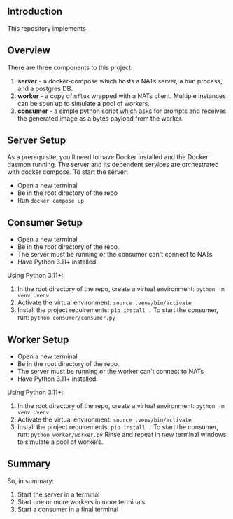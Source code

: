 ## Introduction

This repository implements 

## Overview

There are three components to this project:
1. **server** - a docker-compose which hosts a NATs server, a bun process, and a postgres DB.
2. **worker** - a copy of `mflux` wrapped with a NATs client. Multiple instances can be spun up to simulate a pool of workers.
3. **consumer** - a simple python script which asks for prompts and receives the generated image as a bytes payload from the worker.

## Server Setup

As a prerequisite, you'll need to have Docker installed and the Docker daemon running.
The server and its dependent services are orchestrated with docker compose.
To start the server:
* Open a new terminal
* Be in the root directory of the repo
* Run `docker compose up`

## Consumer Setup
* Open a new terminal
* Be in the root directory of the repo. 
* The server must be running or the consumer can't connect to NATs
* Have Python 3.11+ installed. 

Using Python 3.11+:
1. In the root directory of the repo, create a virtual environment: `python -m venv .venv`
2. Activate the virtual environment: `source .venv/bin/activate`
3. Install the project requirements: `pip install .`
To start the consumer, run: `python consumer/consumer.py`

## Worker Setup
* Open a new terminal
* Be in the root directory of the repo. 
* The server must be running or the worker can't connect to NATs
* Have Python 3.11+ installed.  

Using Python 3.11+:
1. In the root directory of the repo, create a virtual environment: `python -m venv .venv`
2. Activate the virtual environment: `source .venv/bin/activate`
3. Install the project requirements: `pip install .`
To start the consumer, run: `python worker/worker.py`
Rinse and repeat in new terminal windows to simulate a pool of workers.

## Summary

So, in summary:
1. Start the server in a terminal
2. Start one or more workers in more terminals
3. Start a consumer in a final terminal





